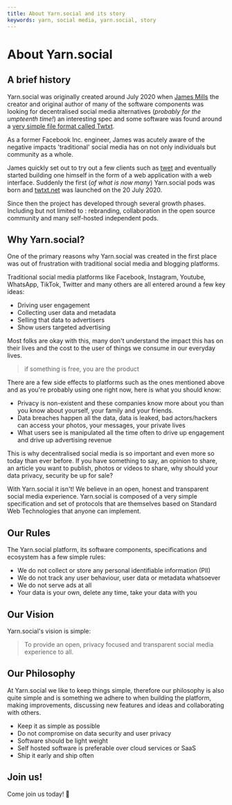 ```yaml
---
title: About Yarn.social and its story
keywords: yarn, social media, yarn.social, story
---
```


# About Yarn.social

## A brief history

Yarn.social was originally created around July 2020 when [James Mills](https://prologic.shortcircuit.net.au) the creator and original author of many of the software components was looking for decentralised social media alternatives (_probably for the umpteenth time!_) an interesting spec and some software was found around a [very simple file format called Twtxt](https://twtxt.readthedocs.org).

As a former Facebook Inc. engineer, James was acutely aware of the negative impacts 'traditional' social media has on not only individuals but community as a whole. 

James quickly set out to try out a few clients such as [twet](https://github.com/quite/twet) and eventually started building one himself in the form of a web application with a web interface. Suddenly the first (_of what is now many_) Yarn.social pods was born and [twtxt.net](https://twtxt.net) was launched on the 20 July 2020.

Since then the project has developed through several growth phases. Including but not limited to : rebranding, collaboration in the open source community and many self-hosted independent pods. 

## Why Yarn.social?

One of the primary reasons why Yarn.social was created in the first place was out of frustration with traditional social media and blogging platforms. 

Traditional social media platforms like Facebook, Instagram, Youtube, WhatsApp, TikTok, Twitter and many others are all entered around a few key ideas:

* Driving user engagement
* Collecting user data and metadata
* Selling that data to advertisers
* Show users targeted advertising

Most folks are okay with this, many don't understand the impact this has on their lives and the cost to the user of things we consume in our everyday lives.

> if something is free, you are the product

There are a few side effects to platforms such as the ones mentioned above and as you're probably using one right now, here is what you should know:

* Privacy is non-existent and these companies know more about you than you know about yourself, your family and your friends. 
* Data breaches happen all the data, data is leaked, bad actors/hackers can access your photos, your messages, your private lives
* What users see is manipulated all the time often to drive up engagement and drive up advertising revenue

This is why decentralised social media is so important and even more so today than ever before. If you have something to say, an opinion to share, an article you want to publish, photos or videos to share, why should your data privacy, security be up for sale?

With Yarn.social it isn't! We believe in an open, honest and transparent social media experience. Yarn.social is composed of a very simple specification and set of protocols that are themselves based on Standard Web Technologies that anyone can implement.

## Our Rules

The Yarn.social platform, its software components, specifications and ecosystem has a few simple rules:

* We do not collect or store any personal identifiable information (PII)
* We do not track any user behaviour, user data or metadata whatsoever
* We do not serve ads at all
* Your data is your own, delete any time, take your data with you

## Our Vision

Yarn.social's vision is simple:

> To provide an open, privacy focused and transparent social media experience to all.

## Our Philosophy

At Yarn.social we like to keep things simple, therefore our philosophy is also quite simple and is something we adhere to when building the platform, making improvements, discussing new features and ideas and collaborating with others.

* Keep it as simple as possible
* Do not compromise on data security and user privacy
* Software should be light weight
* Self hosted software is preferable over cloud services or SaaS
* Ship it early and ship often 

## Join us!

Come join us today! 🤗

